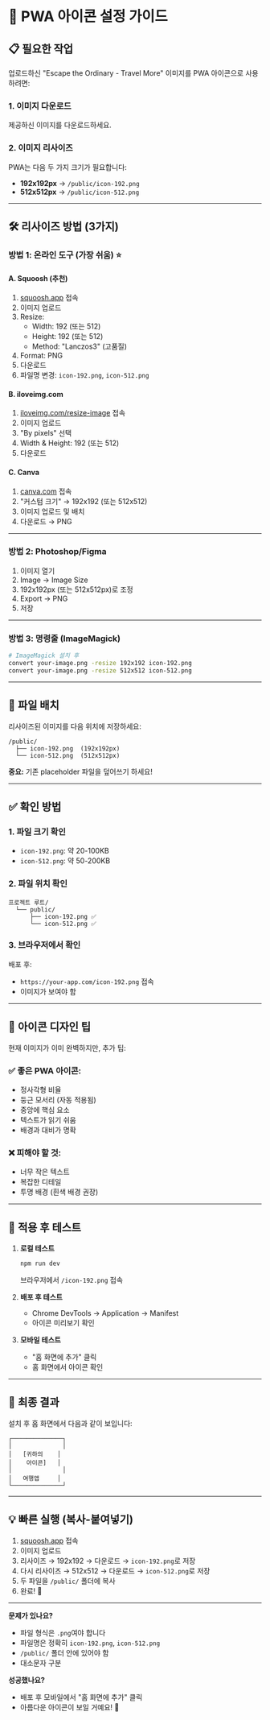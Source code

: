 # 🎨 PWA 아이콘 설정 가이드

## 📋 필요한 작업

업로드하신 "Escape the Ordinary - Travel More" 이미지를 PWA 아이콘으로 사용하려면:

### 1. 이미지 다운로드
제공하신 이미지를 다운로드하세요.

### 2. 이미지 리사이즈
PWA는 다음 두 가지 크기가 필요합니다:
- **192x192px** → `/public/icon-192.png`
- **512x512px** → `/public/icon-512.png`

---

## 🛠️ 리사이즈 방법 (3가지)

### 방법 1: 온라인 도구 (가장 쉬움) ⭐

#### A. Squoosh (추천)
1. [squoosh.app](https://squoosh.app) 접속
2. 이미지 업로드
3. Resize:
   - Width: 192 (또는 512)
   - Height: 192 (또는 512)
   - Method: "Lanczos3" (고품질)
4. Format: PNG
5. 다운로드
6. 파일명 변경: `icon-192.png`, `icon-512.png`

#### B. iloveimg.com
1. [iloveimg.com/resize-image](https://iloveimg.com/resize-image) 접속
2. 이미지 업로드
3. "By pixels" 선택
4. Width & Height: 192 (또는 512)
5. 다운로드

#### C. Canva
1. [canva.com](https://canva.com) 접속
2. "커스텀 크기" → 192x192 (또는 512x512)
3. 이미지 업로드 및 배치
4. 다운로드 → PNG

---

### 방법 2: Photoshop/Figma
1. 이미지 열기
2. Image → Image Size
3. 192x192px (또는 512x512px)로 조정
4. Export → PNG
5. 저장

---

### 방법 3: 명령줄 (ImageMagick)
```bash
# ImageMagick 설치 후
convert your-image.png -resize 192x192 icon-192.png
convert your-image.png -resize 512x512 icon-512.png
```

---

## 📂 파일 배치

리사이즈된 이미지를 다음 위치에 저장하세요:

```
/public/
  ├── icon-192.png  (192x192px)
  └── icon-512.png  (512x512px)
```

**중요:** 기존 placeholder 파일을 덮어쓰기 하세요!

---

## ✅ 확인 방법

### 1. 파일 크기 확인
- `icon-192.png`: 약 20-100KB
- `icon-512.png`: 약 50-200KB

### 2. 파일 위치 확인
```
프로젝트 루트/
  └── public/
      ├── icon-192.png ✅
      └── icon-512.png ✅
```

### 3. 브라우저에서 확인
배포 후:
- `https://your-app.com/icon-192.png` 접속
- 이미지가 보여야 함

---

## 🎨 아이콘 디자인 팁

현재 이미지가 이미 완벽하지만, 추가 팁:

### ✅ 좋은 PWA 아이콘:
- 정사각형 비율
- 둥근 모서리 (자동 적용됨)
- 중앙에 핵심 요소
- 텍스트가 읽기 쉬움
- 배경과 대비가 명확

### ❌ 피해야 할 것:
- 너무 작은 텍스트
- 복잡한 디테일
- 투명 배경 (흰색 배경 권장)

---

## 🚀 적용 후 테스트

1. **로컬 테스트**
   ```bash
   npm run dev
   ```
   브라우저에서 `/icon-192.png` 접속

2. **배포 후 테스트**
   - Chrome DevTools → Application → Manifest
   - 아이콘 미리보기 확인

3. **모바일 테스트**
   - "홈 화면에 추가" 클릭
   - 홈 화면에서 아이콘 확인

---

## 📱 최종 결과

설치 후 홈 화면에서 다음과 같이 보입니다:

```
┌──────────────┐
│              │
│   [귀하의    │
│    아이콘]   │
│              │
│   여행앱     │
└──────────────┘
```

---

## 💡 빠른 실행 (복사-붙여넣기)

1. [squoosh.app](https://squoosh.app) 접속
2. 이미지 업로드
3. 리사이즈 → 192x192 → 다운로드 → `icon-192.png`로 저장
4. 다시 리사이즈 → 512x512 → 다운로드 → `icon-512.png`로 저장
5. 두 파일을 `/public/` 폴더에 복사
6. 완료! 🎉

---

**문제가 있나요?**
- 파일 형식은 `.png`여야 합니다
- 파일명은 정확히 `icon-192.png`, `icon-512.png`
- `/public/` 폴더 안에 있어야 함
- 대소문자 구분

**성공했나요?**
- 배포 후 모바일에서 "홈 화면에 추가" 클릭
- 아름다운 아이콘이 보일 거예요! 🎊
